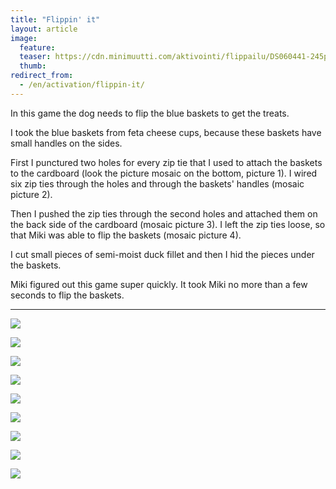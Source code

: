 ```yaml
---
title: "Flippin' it"
layout: article
image:
  feature:
  teaser: https://cdn.minimuutti.com/aktivointi/flippailu/DS060441-245px.jpg
  thumb:
redirect_from:
  - /en/activation/flippin-it/
---
```


In this game the dog needs to flip the blue baskets to get the treats.

I took the blue baskets from feta cheese cups, because these baskets have small handles on the sides.

First I punctured two holes for every zip tie that I used to attach the baskets to the cardboard (look the picture mosaic on the bottom, picture 1). I wired six zip ties through the holes and through the baskets' handles (mosaic picture 2).

Then I pushed the zip ties through the second holes and attached them on the back side of the cardboard (mosaic picture 3). I left the zip ties loose, so that Miki was able to flip the baskets (mosaic picture 4).

I cut small pieces of semi-moist duck fillet and then I hid the pieces under the baskets.

Miki figured out this game super quickly. It took Miki no more than a few seconds to flip the baskets.

---

![](https://cdn.minimuutti.com/aktivointi/flippailu/DS06021-800px.jpg)

![](https://cdn.minimuutti.com/aktivointi/flippailu/DS06072-800px.jpg)

![](https://cdn.minimuutti.com/aktivointi/flippailu/DS06074-800px.jpg)

![](https://cdn.minimuutti.com/aktivointi/flippailu/DS06075-800px.jpg)

![](https://cdn.minimuutti.com/aktivointi/flippailu/DS06078-800px.jpg)

![](https://cdn.minimuutti.com/aktivointi/flippailu/DS06029-800px.jpg)

![](https://cdn.minimuutti.com/aktivointi/flippailu/DS06042-800px.jpg)

![](https://cdn.minimuutti.com/aktivointi/flippailu/DS06044-800px.jpg)

![](https://cdn.minimuutti.com/aktivointi/flippailu/Kollaasi_flip-800px.jpg)
